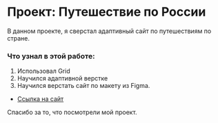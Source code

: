 # Проект: Путешествие по России

В данном проекте, я сверстал адаптивный сайт по путешествиям по стране.

### Что узнал в этой работе:

1. Иcпользовал Grid
2. Научился адаптивной верстке
3. Научился верстать сайт по макету из Figma.

- [Ссылка на сайт](https://github.com/Dmitrov-Vasya/russian-travel.git)

Спасибо за то, что посмотрели мой проект.
